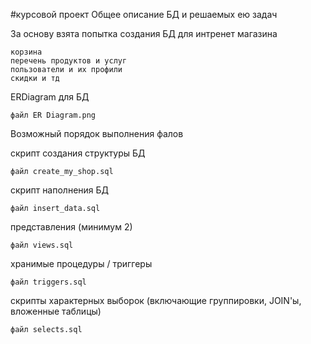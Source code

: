 #курсовой проект
Общее описание БД и решаемых ею задач

За основу взята попытка создания БД для интренет магазина

    корзина
    перечень продуктов и услуг
    пользователи и их профили
    скидки и тд

ERDiagram для БД

    файл ER Diagram.png

Возможный порядок выполнения фалов

скрипт создания структуры БД

    файл create_my_shop.sql

скрипт наполнения БД

    файл insert_data.sql

представления (минимум 2)

    файл views.sql

хранимые процедуры / триггеры

    файл triggers.sql

скрипты характерных выборок (включающие группировки, JOIN'ы, вложенные таблицы)

    файл selects.sql
